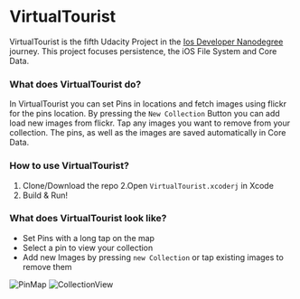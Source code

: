 # VirtualTourist

VirtualTourist is the fifth Udacity Project in the [Ios Developer Nanodegree](https://www.udacity.com/course/ios-developer-nanodegree--nd003) journey. 
This project focuses persistence, the iOS File System and Core Data. 

### What does VirtualTourist do?
In VirtualTourist you can set Pins in locations and fetch images using flickr for the pins location. 
By pressing the `New Collection` Button you can add load new images from flickr. Tap any images you want to remove from your collection.
The pins, as well as the images are saved automatically in Core Data.

### How to use VirtualTourist?
1. Clone/Download the repo
2.Open `VirtualTourist.xcoderj` in Xcode
3. Build & Run!

### What does VirtualTourist look like?
* Set Pins with a long tap on the map
* Select a pin to view your collection
* Add new Images by pressing `new Collection` or tap existing images to remove them

![PinMap](https://user-images.githubusercontent.com/71040326/110659041-80d4cb80-81c2-11eb-97c9-8cfe47b4fd2c.jpg?raw=true)
![CollectionView](https://user-images.githubusercontent.com/71040326/110659047-83372580-81c2-11eb-95e2-ae00156d88f9.jpg?raw=true)
